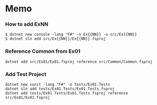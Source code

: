 # Memo
### How to add ExNN
```
$ dotnet new console -lang "F#" -n Ex{{NN}} -o src/Ex{{NN}}
$ dotnet sln add src/Ex{{NN}}/Ex{{NN}}.fsproj
```

### Reference Common from Ex01
```
dotnet add src/Ex01/Ex01.fsproj reference src/Common/Common.fsproj
```

### Add Test Project
```
dotnet new xunit -lang "F#" -o tests/Ex01.Tests
dotnet sln add tests/Ex01.Tests/Ex01.Tests.fsproj
dotnet add tests/Ex01.Tests/Ex01.Tests.fsproj reference src/Ex01/Ex01.fsproj
```